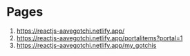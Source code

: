 <h1>
    Pages
</h1>

<ol>
    <li>
        <a href="https://reactjs-aavegotchi.netlify.app/">https://reactjs-aavegotchi.netlify.app/</a>
    </li>
    <li>
        <a href="https://reactjs-aavegotchi.netlify.app/portalitems?portal=1">https://reactjs-aavegotchi.netlify.app/portalitems?portal=1</a>
    </li>
    <li>
        <a href="https://reactjs-aavegotchi.netlify.app/my_gotchis">https://reactjs-aavegotchi.netlify.app/my_gotchis</a>
    </li>
</ol>